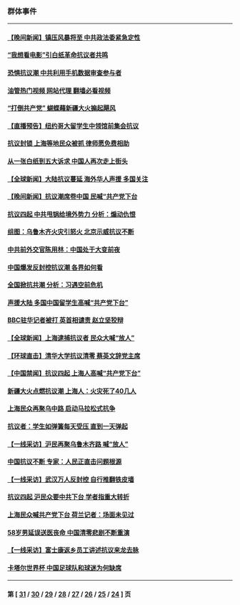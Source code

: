 ### 群体事件
---
#### [【晚间新闻】镇压风暴将至 中共政法委紧急定性](../../pages/ncid279/n13875432.md?12010845) 
#### [“我想看电影”引白纸革命抗议者共鸣](../../pages/ncid279/n13875742.md?12010845) 
#### [恐惧抗议潮 中共利用手机数据审查参与者](../../pages/ncid279/n13875552.md?12010845) 
#### [油管热门视频 网站代理 翻墙必看视频](http://138.2.39.72:81/youtube.html?epic-marker?12010845)
#### [“打倒共产党” 蝴蝶藉新疆大火搧起飓风](../../pages/ncid279/n13875241.md?12010845) 
#### [【直播预告】纽约哥大留学生中领馆前集会抗议](../../pages/ncid279/n13875540.md?12010845) 
#### [抗议封锁 上海等地民众被抓 律师愿免费相助](../../pages/ncid279/n13875401.md?12010845) 
#### [从一张白纸到五大诉求 中国人再次走上街头](../../pages/ncid279/n13874898.md?12010845) 
#### [【全球新闻】大陆抗议蔓延 海外华人声援 多国关注](../../pages/ncid279/n13874875.md?12010845) 
#### [【晚间新闻】抗议潮席卷中国 民喊“共产党下台](../../pages/ncid279/n13875348.md?12010845) 
#### [抗议四起 中共甩锅给境外势力 分析：煽动仇恨](../../pages/ncid279/n13875072.md?12010845) 
#### [组图：乌鲁木齐火灾引怒火 北京示威抗议不断](../../pages/ncid279/n13874830.md?12010845) 
#### [中共前外交官陈用林：中国处于大变前夜](../../pages/ncid279/n13874588.md?12010845) 
#### [中国爆发反封控抗议潮 各界如何看](../../pages/ncid279/n13874924.md?12010845) 
#### [全国掀抗共潮 分析：习遇空前危机](../../pages/ncid279/n13874792.md?12010845) 
#### [声援大陆 多国中国留学生高喊“共产党下台”](../../pages/ncid279/n13874793.md?12010845) 
#### [BBC驻华记者被打 英首相谴责 赵立坚狡辩](../../pages/ncid279/n13874710.md?12010845) 
#### [【全球新闻】上海逮捕抗议者 民众大喊“放人”](../../pages/ncid279/n13874573.md?12010845) 
#### [【环球直击】清华大学抗议清零 蔡英文辞党主席](../../pages/ncid279/n13874575.md?12010845) 
#### [【中国禁闻】抗议四起 上海人高喊“共产党下台”](../../pages/ncid279/n13874574.md?12010845) 
#### [新疆大火点燃抗议潮 上海人：火灾死了40几人](../../pages/ncid279/n13874541.md?12010845) 
#### [上海民众再聚乌中路 启动马拉松式抗争](../../pages/ncid279/n13874232.md?12010845) 
#### [抗议者：学生如弹簧每天受压 直到一天弹起](../../pages/ncid279/n13874234.md?12010845) 
#### [【一线采访】沪民再聚乌鲁木齐路 喊“放人”](../../pages/ncid279/n13874180.md?12010845) 
#### [中国抗议不断 专家：人民正直击问题根源](../../pages/ncid279/n13874135.md?12010845) 
#### [【一线采访】武汉万人反封控 自行推翻铁皮墙](../../pages/ncid279/n13874137.md?12010845) 
#### [抗议四起 沪民众要中共下台 学者指重大转折](../../pages/ncid279/n13873869.md?12010845) 
#### [上海民众喊共产党下台 荷兰记者：场面未见过](../../pages/ncid279/n13873853.md?12010845) 
#### [58岁男延误送医丧命 中国清零悲剧不断重演](../../pages/ncid279/n13873232.md?12010845) 
#### [【一线采访】富士康返乡员工讲述抗议来龙去脉](../../pages/ncid279/n13872845.md?12010845) 
#### [卡塔尔世界杯 中国足球队和球迷为何缺席](../../pages/ncid279/n13872447.md?12010845) 

---
#### 第 [ [31](./31.md?12010845) / [30](./30.md?12010845) / [29](./29.md?12010845) / [28](./28.md?12010845) / [27](./27.md?12010845) / [26](./26.md?12010845) / [25](./25.md?12010845) / [24](./24.md?12010845) ] 页
